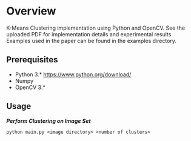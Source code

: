 # Overview
K-Means Clustering implementation using Python and OpenCV. See the uploaded PDF for implementation details and experimental results. Examples used in the paper can be found in the examples directory.

## Prerequisites
* Python 3.* https://www.python.org/download/
* Numpy
* OpenCV 3.*

## Usage

***Perform Clustering on Image Set***

	python main.py <image directory> <number of clusters>

